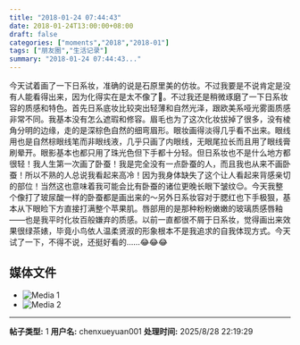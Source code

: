 ```yaml
---
title: "2018-01-24 07:44:43"
date: 2018-01-24T13:00:00+08:00
draft: false
categories: ["moments","2018","2018-01"]
tags: ["朋友圈","生活记录"]
summary: "2018-01-24 07:44:43..."
---
```


今天试着画了一下日系妆，准确的说是石原里美的仿妆。不过我要是不说肯定是没有人能看得出来，因为化得实在是太不像了🤣。不过我还是稍微琢磨了一下日系妆容的质感和特色。首先日系底妆比较突出轻薄和自然光泽，跟欧美系哑光雾面质感非常不同。我基本没有怎么遮瑕和修容。眉毛也为了这次化妆拔掉了很多，没有棱角分明的边缘，走的是深棕色自然的细弯眉形。眼妆画得淡得几乎看不出来。眼线用也是自然棕眼线笔而非眼线液，几乎只画了内眼线，无眼尾拉长而且用了眼线膏刷晕开。眼影基本也都只用了珠光色但下手都十分轻。但日系妆也不是什么地方都很轻！我人生第一次画了卧蚕！我是完全没有一点卧蚕的人，而且我也从来不画卧蚕！所以不熟的人总说我看起来高冷！因为我身体缺失了这个让人看起来背感亲切的部位！当然这也意味着我可能会比有卧蚕的诸位更晚长眼下皱纹😌。今天我整个像打了玻尿酸一样的卧蚕都是画出来的～另外日系妆容对于腮红也下手极狠，基本从下眼睑下方直接打满整个苹果肌。唇部用的是那种粉粉嫩嫩的玻璃质感唇釉——也是我平时化妆百般嫌弃的质感。以前一直都很不屑于日系妆，觉得画出来效果很绿茶婊，毕竟小鸟依人温柔贤淑的形象根本不是我追求的自我体现方式。今天试了一下，不得不说，还挺好看的……😂😂😂

## 媒体文件

- ![Media 1](/Moments/photos/2018-01-24/201801240744430.jpg)
- ![Media 2](/Moments/photos/2018-01-24/201801240744431.jpg)

---

**帖子类型:** 1
**用户名:** chenxueyuan001
**处理时间:** 2025/8/28 22:19:29